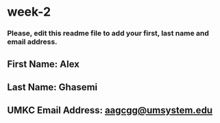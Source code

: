 # week-2

### Please, edit this readme file to add your first, last name and email address.

## First Name: Alex
## Last Name: Ghasemi  
## UMKC Email Address: aagcgg@umsystem.edu

